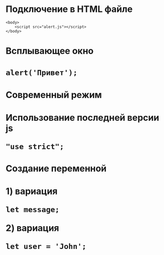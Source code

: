 <h1>Подключение в HTML файле</h1>
    
	<body>
	    <script src="alert.js"></script>
	</body>
    
<h1>Всплывающее окно<h1>

	alert('Привет');

<h1>Современный режим<h1>
<p>Использование последней версии js</p>

	"use strict";

<h1>Создание переменной<h1>

<p>1) вариация</p>

	let message;

 <p>2) вариация</p>

 	let user = 'John';
  
